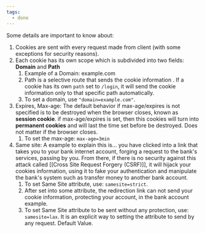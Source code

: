 ```yaml
---
tags:
  - done
---
```



Some details are important to know about:

1. Cookies are sent with every request made from client (with some exceptions for security reasons).
2. Each cookie has its own scope which is subdivided into two fields: **Domain** and **Path**
	1. Example of a Domain: example.com
	2. Path is a selective route that sends the cookie information . If a cookie has its own `path` set to `/login`, it will send the cookie information only to that specific path automatically.
	3. To set a domain, use `"domain=example.com"`.
3. Expires, Max-age: The default behavior if max-age/expires is not specified is to be destroyed when the browser closes, known as **session cookie**. if max-age/expires is set, then this cookies will turn into **permanent cookies** and will last the time set before be destroyed. Does not matter if the browser closes.
	1. To set the max-age: `max-age=3min`
4. Same site: A example to explain this is... you have clicked into a link that takes you to your bank internet account, forging a request to the bank's services, passing by you. From there, if there is no security against this attack called [[Cross Site Request Forgery (CSRF)]], it will hijack your cookies information, using it to fake your authentication and manipulate the bank's system such as transfer money to another bank account. 
	1. To set Same Site attribute, use: `samesite=strict`.
	2. After set into some attribute, the redirection link can not send your cookie information,  protecting your account, in the bank account example.
	3. To set Same Site attribute to be sent without any protection, use: `samesite=lax`. It is an explicit way to setting the attribute to send by any request. Default Value.